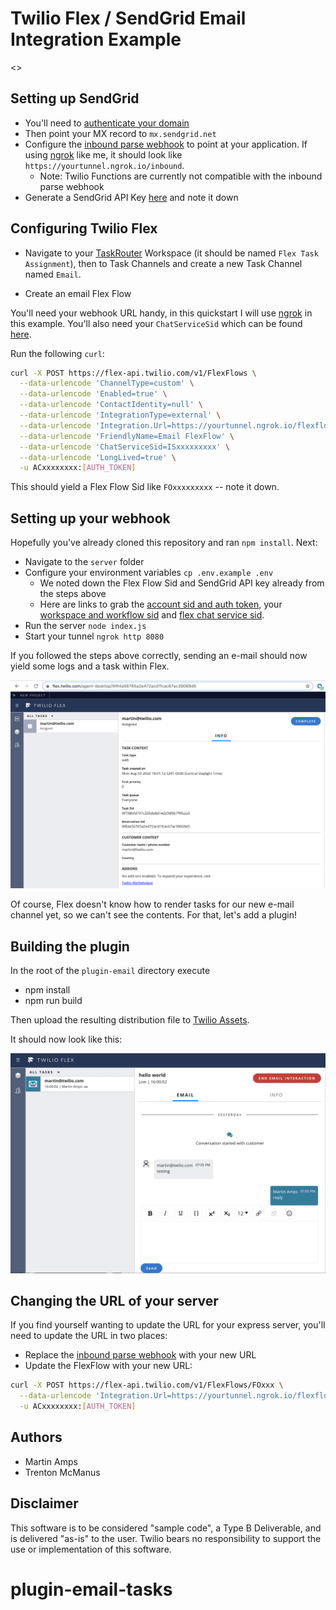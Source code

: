 # Twilio Flex / SendGrid Email Integration Example

<<TODO>>

## Setting up SendGrid

* You'll need to [authenticate your domain](https://sendgrid.com/docs/ui/account-and-settings/how-to-set-up-domain-authentication/)
* Then point your MX record to `mx.sendgrid.net`
* Configure the [inbound parse webhook](https://app.sendgrid.com/settings/parse) to point at your application. If using [ngrok](https://ngrok.com) like me, it should look like `https://yourtunnel.ngrok.io/inbound`.
  * Note: Twilio Functions are currently not compatible with the inbound parse webhook
* Generate a SendGrid API Key [here](https://app.sendgrid.com/settings/api_keys) and note it down

## Configuring Twilio Flex

* Navigate to your [TaskRouter](https://www.twilio.com/console/taskrouter/workspaces) Workspace (it should be named `Flex Task Assignment`), then to Task Channels and create a new Task Channel named `Email`.

* Create an email Flex Flow

You'll need your webhook URL handy, in this quickstart I will use [ngrok](https://ngrok.com) in this example. You'll also need your `ChatServiceSid` which can be found [here](https://www.twilio.com/console/chat/dashboard).

Run the following `curl`:

```bash
curl -X POST https://flex-api.twilio.com/v1/FlexFlows \
  --data-urlencode 'ChannelType=custom' \
  --data-urlencode 'Enabled=true' \
  --data-urlencode 'ContactIdentity=null' \
  --data-urlencode 'IntegrationType=external' \
  --data-urlencode 'Integration.Url=https://yourtunnel.ngrok.io/flexflow' \
  --data-urlencode 'FriendlyName=Email FlexFlow' \
  --data-urlencode 'ChatServiceSid=ISxxxxxxxxx' \
  --data-urlencode 'LongLived=true' \
  -u ACxxxxxxxx:[AUTH_TOKEN]
```

  This should yield a Flex Flow Sid like `FOxxxxxxxxx` -- note it down.

## Setting up your webhook

Hopefully you've already cloned this repository and ran `npm install`. Next:

* Navigate to the `server` folder
* Configure your environment variables `cp .env.example .env`
  * We noted down the Flex Flow Sid and SendGrid API key already from the steps above
  * Here are links to grab the [account sid and auth token](https://www.twilio.com/console), your [workspace and workflow sid](https://www.twilio.com/console/taskrouter/workspaces) and [flex chat service sid](https://www.twilio.com/console/chat/dashboard).
* Run the server `node index.js`
* Start your tunnel `ngrok http 8080`

If you followed the steps above correctly, sending an e-mail should now yield some logs and a task within Flex.

![inbound screenshot](/screenshots/inbound-screenshot-no-plugin.png?raw=true "Inbound e-mail to Flex")

Of course, Flex doesn't know how to render tasks for our new e-mail channel yet, so we can't see the contents. For that, let's add a plugin!

## Building the plugin

In the root of the `plugin-email` directory execute

* npm install
* npm run build

Then upload the resulting distribution file to [Twilio Assets](https://www.twilio.com/console/assets/public).

It should now look like this:

![Flex Email UI](/screenshots/email-ui.png?raw=true "Flex Email UI")

## Changing the URL of your server

If you find yourself wanting to update the URL for your express server, you'll need to update the URL in two places:

* Replace the [inbound parse webhook](https://app.sendgrid.com/settings/parse) with your new URL
* Update the FlexFlow with your new URL:

```bash
curl -X POST https://flex-api.twilio.com/v1/FlexFlows/FOxxx \
  --data-urlencode 'Integration.Url=https://yourtunnel.ngrok.io/flexflow' \
  -u ACxxxxxxxx:[AUTH_TOKEN]
  ```

## Authors

* Martin Amps
* Trenton McManus

## Disclaimer
This software is to be considered "sample code", a Type B Deliverable, and is delivered "as-is" to the user. Twilio bears no responsibility to support the use or implementation of this software.
# plugin-email-tasks
